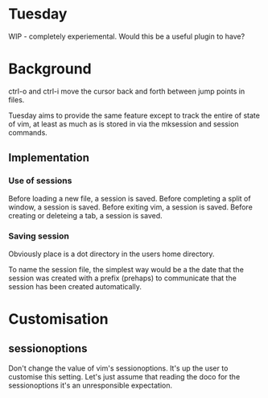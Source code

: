 # Tuesday

WIP - completely experiemental. Would this be a useful plugin to have?

# Background

ctrl-o and ctrl-i move the cursor back and forth between jump points in files.

Tuesday aims to provide the same feature except to track the entire of state of vim, at least as much as is stored in via the mksession and session commands.

## Implementation

### Use of sessions

Before loading a new file, a session is saved.
Before completing a split of window, a session is saved.
Before exiting vim, a session is saved.
Before creating or deleteing a tab, a session is saved.

### Saving session

Obviously place is a dot directory in the users home directory.

To name the session file, the simplest way would be a the date that the session was created with a prefix (prehaps) to communicate that the session has been created automatically.

# Customisation

## sessionoptions

Don't change the value of vim's sessionoptions. It's up the user to customise this setting. Let's just assume that reading the doco for the sessionoptions it's an unresponsible expectation.
